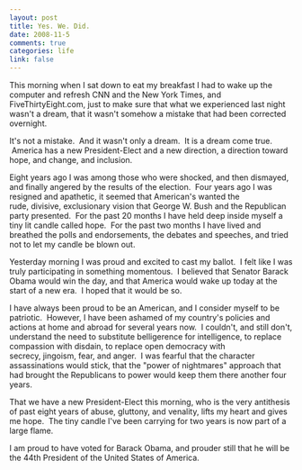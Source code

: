 ```yaml
--- 
layout: post
title: Yes. We. Did.
date: 2008-11-5
comments: true
categories: life
link: false
---
```

This morning when I sat down to eat my breakfast I had to wake up the computer and refresh CNN and the New York Times, and FiveThirtyEight.com, just to make sure that what we experienced last night wasn't a dream, that it wasn't somehow a mistake that had been corrected overnight.

It's not a mistake.  And it wasn't only a dream.  It is a dream come true.  America has a new President-Elect and a new direction, a direction toward hope, and change, and inclusion.  

Eight years ago I was among those who were shocked, and then dismayed, and finally angered by the results of the election.  Four years ago I was resigned and apathetic, it seemed that American's wanted the rude, divisive, exclusionary vision that George W. Bush and the Republican party presented.  For the past 20 months I have held deep inside myself a tiny lit candle called hope.  For the past two months I have lived and breathed the polls and endorsements, the debates and speeches, and tried not to let my candle be blown out.

Yesterday morning I was proud and excited to cast my ballot.  I felt like I was truly participating in something momentous.  I believed that Senator Barack Obama would win the day, and that America would wake up today at the start of a new era.  I hoped that it would be so.

I have always been proud to be an American, and I consider myself to be patriotic.  However, I have been ashamed of my country's policies and actions at home and abroad for several years now.  I couldn't, and still don't, understand the need to substitute belligerence for intelligence, to replace compassion with disdain, to replace open democracy with secrecy, jingoism, fear, and anger.  I was fearful that the character assassinations would stick, that the "power of nightmares" approach that had brought the Republicans to power would keep them there another four years.

That we have a new President-Elect this morning, who is the very antithesis of past eight years of abuse, gluttony, and venality, lifts my heart and gives me hope.  The tiny candle I've been carrying for two years is now part of a large flame.

I am proud to have voted for Barack Obama, and prouder still that he will be the 44th President of the United States of America.

